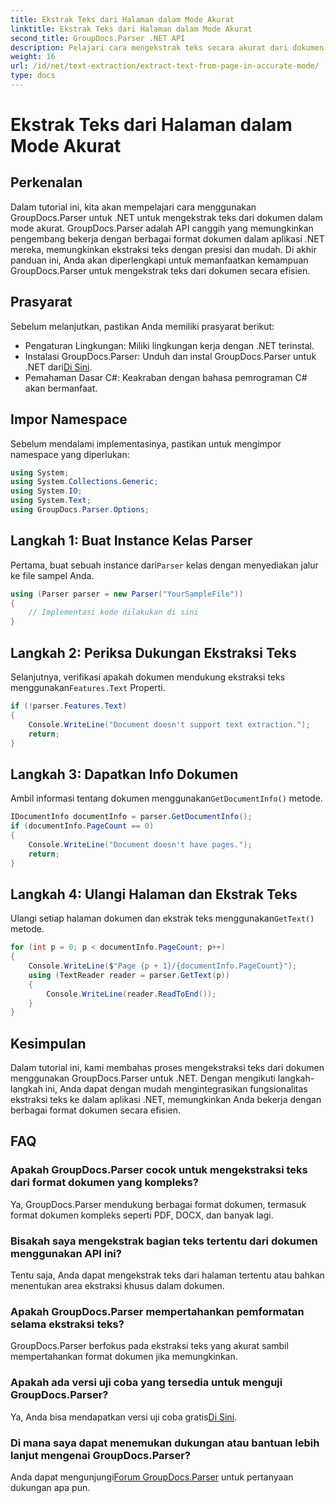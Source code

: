 ```yaml
---
title: Ekstrak Teks dari Halaman dalam Mode Akurat
linktitle: Ekstrak Teks dari Halaman dalam Mode Akurat
second_title: GroupDocs.Parser .NET API
description: Pelajari cara mengekstrak teks secara akurat dari dokumen menggunakan GroupDocs.Parser untuk .NET dalam tutorial komprehensif ini.
weight: 16
url: /id/net/text-extraction/extract-text-from-page-in-accurate-mode/
type: docs
---
```

# Ekstrak Teks dari Halaman dalam Mode Akurat

## Perkenalan
Dalam tutorial ini, kita akan mempelajari cara menggunakan GroupDocs.Parser untuk .NET untuk mengekstrak teks dari dokumen dalam mode akurat. GroupDocs.Parser adalah API canggih yang memungkinkan pengembang bekerja dengan berbagai format dokumen dalam aplikasi .NET mereka, memungkinkan ekstraksi teks dengan presisi dan mudah. Di akhir panduan ini, Anda akan diperlengkapi untuk memanfaatkan kemampuan GroupDocs.Parser untuk mengekstrak teks dari dokumen secara efisien.
## Prasyarat
Sebelum melanjutkan, pastikan Anda memiliki prasyarat berikut:
- Pengaturan Lingkungan: Miliki lingkungan kerja dengan .NET terinstal.
-  Instalasi GroupDocs.Parser: Unduh dan instal GroupDocs.Parser untuk .NET dari[Di Sini](https://releases.groupdocs.com/parser/net/).
- Pemahaman Dasar C#: Keakraban dengan bahasa pemrograman C# akan bermanfaat.
## Impor Namespace
Sebelum mendalami implementasinya, pastikan untuk mengimpor namespace yang diperlukan:
```csharp
using System;
using System.Collections.Generic;
using System.IO;
using System.Text;
using GroupDocs.Parser.Options;
```
## Langkah 1: Buat Instance Kelas Parser
 Pertama, buat sebuah instance dari`Parser` kelas dengan menyediakan jalur ke file sampel Anda.
```csharp
using (Parser parser = new Parser("YourSampleFile"))
{
    // Implementasi kode dilakukan di sini
}
```
## Langkah 2: Periksa Dukungan Ekstraksi Teks
 Selanjutnya, verifikasi apakah dokumen mendukung ekstraksi teks menggunakan`Features.Text` Properti.
```csharp
if (!parser.Features.Text)
{
    Console.WriteLine("Document doesn't support text extraction.");
    return;
}
```
## Langkah 3: Dapatkan Info Dokumen
 Ambil informasi tentang dokumen menggunakan`GetDocumentInfo()` metode.
```csharp
IDocumentInfo documentInfo = parser.GetDocumentInfo();
if (documentInfo.PageCount == 0)
{
    Console.WriteLine("Document doesn't have pages.");
    return;
}
```
## Langkah 4: Ulangi Halaman dan Ekstrak Teks
 Ulangi setiap halaman dokumen dan ekstrak teks menggunakan`GetText()` metode.
```csharp
for (int p = 0; p < documentInfo.PageCount; p++)
{
    Console.WriteLine($"Page {p + 1}/{documentInfo.PageCount}");
    using (TextReader reader = parser.GetText(p))
    {
        Console.WriteLine(reader.ReadToEnd());
    }
}
```
## Kesimpulan
Dalam tutorial ini, kami membahas proses mengekstraksi teks dari dokumen menggunakan GroupDocs.Parser untuk .NET. Dengan mengikuti langkah-langkah ini, Anda dapat dengan mudah mengintegrasikan fungsionalitas ekstraksi teks ke dalam aplikasi .NET, memungkinkan Anda bekerja dengan berbagai format dokumen secara efisien.

## FAQ
### Apakah GroupDocs.Parser cocok untuk mengekstraksi teks dari format dokumen yang kompleks?
Ya, GroupDocs.Parser mendukung berbagai format dokumen, termasuk format dokumen kompleks seperti PDF, DOCX, dan banyak lagi.
### Bisakah saya mengekstrak bagian teks tertentu dari dokumen menggunakan API ini?
Tentu saja, Anda dapat mengekstrak teks dari halaman tertentu atau bahkan menentukan area ekstraksi khusus dalam dokumen.
### Apakah GroupDocs.Parser mempertahankan pemformatan selama ekstraksi teks?
GroupDocs.Parser berfokus pada ekstraksi teks yang akurat sambil mempertahankan format dokumen jika memungkinkan.
### Apakah ada versi uji coba yang tersedia untuk menguji GroupDocs.Parser?
 Ya, Anda bisa mendapatkan versi uji coba gratis[Di Sini](https://releases.groupdocs.com/).
### Di mana saya dapat menemukan dukungan atau bantuan lebih lanjut mengenai GroupDocs.Parser?
 Anda dapat mengunjungi[Forum GroupDocs.Parser](https://forum.groupdocs.com/c/parser/17) untuk pertanyaan dukungan apa pun.